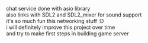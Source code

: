 chat service done with asio library  
also links with SDL2 and SDL2_mixer for sound support  
it's so much fun this networking stuff :D  
i will definitely improve this project over time  
and try to make first steps in building game server
